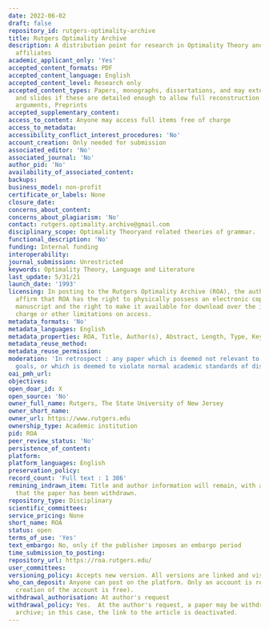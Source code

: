 ```yaml
---
date: 2022-06-02
draft: false
repository_id: rutgers-optimality-archive
title: Rutgers Optimality Archive
description: A distribution point for research in Optimality Theory and its conceptual
  affiliates
academic_applicant_only: 'Yes'
accepted_content_formats: PDF
accepted_content_language: English
accepted_content_level: Research only
accepted_content_types: Papers, monographs, dissertations, and may extend to handouts
  and slides if these are detailed enough to allow full reconstruction of claims and
  arguments, Preprints
accepted_supplementary_content:
access_to_content: Anyone may access full items free of charge
access_to_metadata:
accessibility_conflict_interest_procedures: 'No'
account_creation: Only needed for submission
associated_editor: 'No'
associated_journal: 'No'
author_pid: 'No'
availability_of_associated_content:
backups:
business_model: non-profit
certificate_or_labels: None
closure_date:
concerns_about_content:
concerns_about_plagiarism: 'No'
contact: rutgers.optimality.archive@gmail.com
disciplinary_scope: Optimality Theoryand related theories of grammar.
functional_description: 'No'
funding: Internal funding
interoperability:
journal_submission: Unrestricted
keywords: Optimality Theory, Language and Literature
last_update: 5/31/21
launch_date: '1993'
licensing: In posting to the Rutgers Optimality Archive (ROA), the author or authors
  affirm that ROA has the right to physically possess an electronic copy of their
  manuscript and the right to make it available for download over the internet, without
  charge or other limitations on access.
metadata_formats: 'No'
metadata_languages: English
metadata_properties: ROA, Title, Author(s), Abstract, Length, Type, Keywords, Comment(s)
metadata_reuse_method:
metadata_reuse_permission:
moderation: 'In retrospect : any paper which is deemed not relevant to the above-stated
  goals, or which is deemed to violate normal academic standards of discourse.'
oai_pmh_url:
objectives:
open_doar_id: X
open_source: 'No'
owner_full_name: Rutgers, The State University of New Jersey
owner_short_name:
owner_url: https://www.rutgers.edu
ownership_type: Academic institution
pid: ROA
peer_review_status: 'No'
persistence_of_content:
platform:
platform_languages: English
preservation_policy:
record_count: 'Full text : 1 386'
remining_indrawn_item: Title and author information will remain, with an indication
  that the paper has been withdrawn.
repository_type: Disciplinary
scientific_committees:
service_pricing: None
short_name: ROA
status: open
terms_of_use: 'Yes'
text_embargo: No, only if the publisher imposes an embargo period
time_submission_to_posting:
repository_url: https://roa.rutgers.edu/
user_committees:
versioning_policy: Accepts new version. All versions are linked and visible to everyone
who_can_deposit: Anyone can post on the platform. Only an account is required ( The
  creation of the account is free).
withdrawal_authorisation: At author's request
withdrawal_policy: Yes.  At the author's request, a paper may be withdrawn from the
  archive; in this case, the link to the article is deactivated.
---
```



